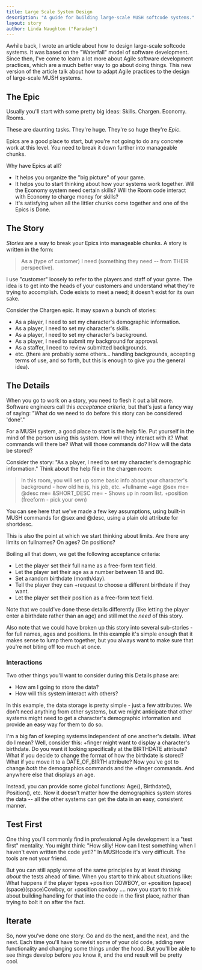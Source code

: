 ```yaml
---
title: Large Scale System Design
description: "A guide for building large-scale MUSH softcode systems."
layout: story
author: Linda Naughton ("Faraday")
---
```


Awhile back, I wrote an article about how to design large-scale softcode systems.   It was based on the "Waterfall" model of software development.  Since then, I've come to learn a lot more about Agile software development practices, which are a much better way to go about doing things.   This new version of the article talk about how to adapt Agile practices to the design of large-scale MUSH systems.

## The Epic

Usually you'll start with some pretty big ideas:  Skills.  Chargen.  Economy.  Rooms.   

These are daunting tasks.  They're huge.  They're so huge they're *Epic*.

Epics are a good place to start, but you're not going to do any concrete work at this level.  You need to break it down further into manageable chunks.   

Why have Epics at all?

* It helps you organize the "big picture" of your game.
* It helps you to start thinking about how your systems work together.  Will the Economy system need certain skills?  Will the Room code interact with Economy to charge money for skills?
* It's satisfying when all the littler chunks come together and one of the Epics is Done.

## The Story

*Stories* are a way to break your Epics into manageable chunks.   A story is written in the form:

> As a (type of customer) I need (something they need -- from THEIR perspective).

I use "customer" loosely to refer to the players and staff of your game.   The idea is to get into the heads of your customers and understand what they're trying to accomplish.  Code exists to meet a need; it doesn't exist for its own sake.

Consider the Chargen epic.   It may spawn a bunch of stories:

* As a player, I need to set my character's demographic information.
* As a player, I need to set my character's skills.
* As a player, I need to set my character's background.
* As a player, I need to submit my background for approval.
* As a staffer, I need to review submitted backgrounds.
* etc.  (there are probably some others... handling backgrounds, accepting terms of use, and so forth, but this is enough to give you the general idea).

## The Details

When you go to work on a story, you need to flesh it out a bit more.   Software engineers call this *acceptance criteria*, but that's just a fancy way of saying:  "What do we need to do before this story can be considered 'done'."  

For a MUSH system, a good place to start is the help file.  Put yourself in the mind of the person using this system.   How will they interact with it?  What commands will there be?  What will those commands do?   How will the data be stored?

Consider the story:  "As a player, I need to set my character's demographic information."   Think about the help file in the chargen room:

> In this room, you will set up some basic info about your character's background - how old he is, his job, etc.
>         +fullname <full name>
>         +age <age>
>         @sex me=<male or female>
>         @desc me=<description>
>         &SHORT_DESC me=<short desc> - Shows up in room list.
>         +position <position> (freeform - pick your own)

You can see here that we've made a few key assumptions, using built-in MUSH commands for @sex and @desc, using a plain old attribute for shortdesc.   

This is also the point at which we start thinking about limits.  Are there any limits on fullnames?  On ages?  On positions?

Boiling all that down, we get the following acceptance criteria:

* Let the player set their full name as a free-form text field.
* Let the player set their age as a number between 18 and 80.
* Set a random birthdate (month/day).
* Tell the player they can +request to choose a different birthdate if they want.
* Let the player set their position as a free-form text field.

Note that we could've done these details differently (like letting the player enter a birthdate rather than an age) and still met the *need* of this story.  

Also note that we could have broken up this story into several sub-stories - for full names, ages and positions.  In this example it's simple enough that it makes sense to lump them together, but you always want to make sure that you're not biting off too much at once.

### Interactions

Two other things you'll want to consider during this Details phase are:

* How am I going to store the data?
* How will this system interact with others?  

In this example, the data storage is pretty simple - just a few attributes.  We don't need anything from other systems, but we might anticipate that other systems might need to get a character's demographic information and provide an easy way for them to do so.

I'm a big fan of keeping systems independent of one another's details.  What do I mean?   Well, consider this:  +finger might want to display a character's birthdate.  Do you want it looking specifically at the BIRTHDATE attribute?  What if you decide to change the format of how the birthdate is stored?  What if you move it to a DATE_OF_BIRTH attribute?  Now you've got to change *both* the demographics commands and the +finger commands.   And anywhere else that displays an age.

Instead, you can provide some global functions:  Age(), Birthdate(), Position(), etc.   Now it doesn't matter how the demographics system stores the data -- all the other systems can get the data in an easy, consistent manner.

## Test First

One thing you'll commonly find in professional Agile development is a "test first" mentality.   You might think:  "How silly!  How can I test something when I haven't even written the code yet!?"  In MUSHcode it's very difficult.  The tools are not your friend.

But you can still apply some of the same principles by at least *thinking about* the tests ahead of time.   When you start to think about situations like:   What happens if the player types  +position COWBOY, or +position (space)(space)(space)Cowboy, or +position cowboy .... now you start to think about building handling for that into the code in the first place, rather than trying to bolt it on after the fact.

## Iterate

So, now you've done one story.   Go and do the next, and the next, and the next.   Each time you'll have to revisit some of your old code, adding new functionality and changing some things under the hood.   But you'll be able to see things develop before you know it, and the end result will be pretty cool.